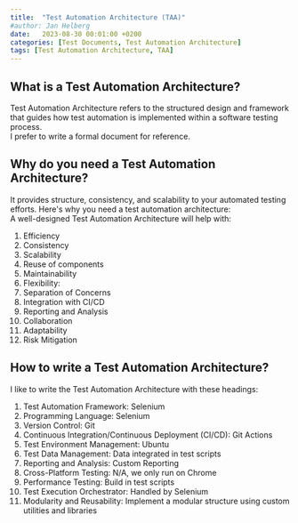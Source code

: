 ```yaml
---
title:  "Test Automation Architecture (TAA)"
#author: Jan Helberg
date:   2023-08-30 00:01:00 +0200
categories: [Test Documents, Test Automation Architecture]
tags: [Test Automation Architecture, TAA]
---
```


## What is a Test Automation Architecture?
Test Automation Architecture refers to the structured design and framework that guides how test automation is implemented within a software testing process.\
I prefer to write a formal document for reference.

## Why do you need a Test Automation Architecture?
It provides structure, consistency, and scalability to your automated testing efforts. Here's why you need a test automation architecture: \
A well-designed Test Automation Architecture will help with:
1. Efficiency
2. Consistency
3. Scalability
4. Reuse of components
5. Maintainability
6. Flexibility:
7. Separation of Concerns
8. Integration with CI/CD
9. Reporting and Analysis
10. Collaboration
11. Adaptability
12. Risk Mitigation

## How to write a Test Automation Architecture?
I like to write the Test Automation Architecture with these headings:
1. Test Automation Framework: Selenium 
2. Programming Language: Selenium
3. Version Control: Git
4. Continuous Integration/Continuous Deployment (CI/CD): Git Actions
5. Test Environment Management: Ubuntu
6. Test Data Management: Data integrated in test scripts
7. Reporting and Analysis: Custom Reporting
8. Cross-Platform Testing: N/A, we only run on Chrome
9. Performance Testing: Build in test scripts
10. Test Execution Orchestrator: Handled by Selenium
11. Modularity and Reusability: Implement a modular structure using custom utilities and libraries